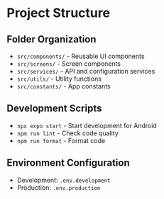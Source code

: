 # Project Structure
## Folder Organization
- `src/components/` - Reusable UI components
- `src/screens/` - Screen components
- `src/services/` - API and configuration services
- `src/utils/` - Utility functions
- `src/constants/` - App constants
## Development Scripts
- `npx expo start` - Start development for Android 
- `npm run lint` - Check code quality
- `npm run format` - Format code
## Environment Configuration
- Development: `.env.development`
- Production: `.env.production`